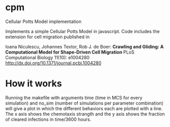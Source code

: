 # cpm
Cellular Potts Model implementation

Implements a simple Cellular Potts Model in javascript. Code includes the extension for cell migration published in

Ioana Niculescu, Johannes Textor, Rob J. de Boer:
__Crawling and Gliding: A Computational Model for Shape-Driven Cell Migration__
PLoS Computational Biology 11(10): e1004280
http://dx.doi.org/10.1371/journal.pcbi.1004280

# How it works

Running the makefile with arguments time (time in MCS for every simulation) and no_sim (number of simulations per parameter combination) will give a plot in which the different behaviors each are plotted with a line. The x axis shows the chemotaxis strangth and the y axis shows the fraction of cleared infections in time/3600 hours.
